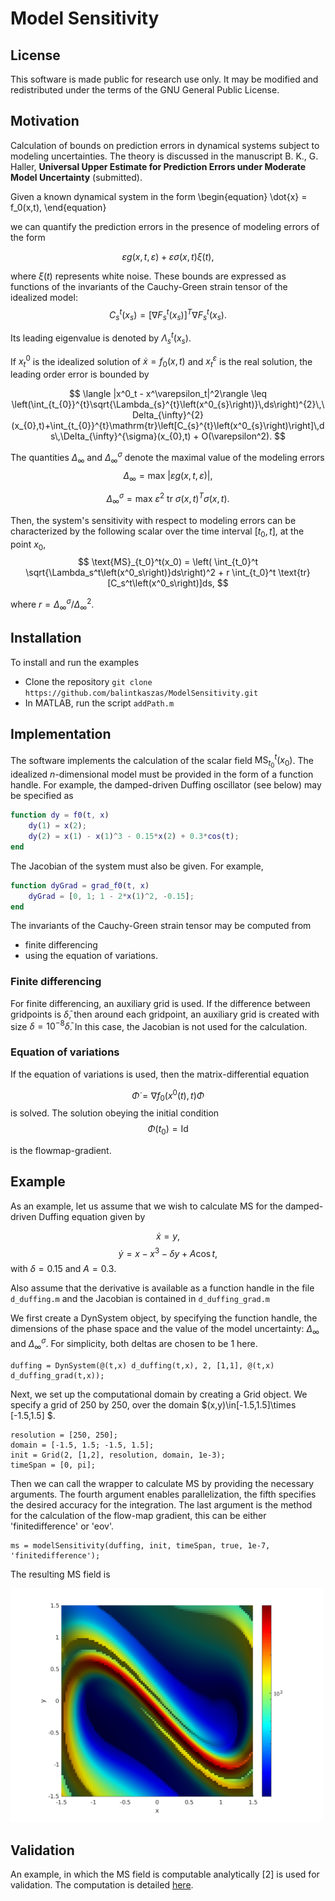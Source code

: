 # Model Sensitivity


## License

This software is made public for research use only. It may be modified and redistributed under the terms of the GNU General Public License.



## Motivation

Calculation of bounds on prediction errors in dynamical systems subject to modeling uncertainties. 
The theory is discussed in the manuscript B. K., G. Haller, __Universal Upper Estimate for Prediction Errors under Moderate Model Uncertainty__ (submitted).

Given a known dynamical system in the form 
\begin{equation}
\dot{x} = f_0(x,t),
\end{equation}

we can quantify the prediction errors in the presence of modeling errors of the form

$$
\varepsilon g(x,t,\varepsilon) + \varepsilon \sigma(x,t) \xi(t),
$$

where $\xi(t)$ represents white noise. These bounds are expressed as functions of the invariants of the Cauchy-Green strain tensor of the idealized model:
$$
C_s^t(x_s) = \left[\nabla F_s^t(x_s)\right]^T\nabla F_s^t(x_s).
$$

Its leading eigenvalue is denoted by $\Lambda_s^t(x_s)$.

If $x^0_t$ is the idealized solution of $\dot{x}=f_0(x,t)$ and $x^\varepsilon_t$ is the real solution, the leading order error is bounded by

$$
\langle |x^0_t - x^\varepsilon_t|^2\rangle \leq  \left(\int_{t_{0}}^{t}\sqrt{\Lambda_{s}^{t}\left(x^0_{s}\right)}\,ds\right)^{2}\,\Delta_{\infty}^{2}(x_{0},t)+\int_{t_{0}}^{t}\mathrm{tr}\left[C_{s}^{t}\left(x^0_{s}\right)\right]\,ds\,\Delta_{\infty}^{\sigma}(x_{0},t) + O(\varepsilon^2).
$$

The quantities $\Delta_{\infty}$ and $\Delta_{\infty}^{\sigma}$ denote the maximal value of the modeling errors 
$$
\Delta_{\infty} = \text{max } |\varepsilon g(x,t,\varepsilon)|,
$$

$$
\Delta_{\infty}^\sigma = \text{max } \varepsilon^2 \text{ tr } \sigma(x,t)^T\sigma(x,t).
$$

Then, the system's sensitivity with respect to modeling errors can be characterized by the following scalar over the time interval $[t_0,t]$, at the point $x_0$, 
$$
\text{MS}_{t_0}^t(x_0) = \left( \int_{t_0}^t \sqrt{\Lambda_s^t\left(x^0_s\right)}ds\right)^2 + r \int_{t_0}^t \text{tr}[C_s^t\left(x^0_s\right)]ds,
$$

where $r = \Delta_{\infty}^\sigma / \Delta_{\infty}^2$.

## Installation

To install and run the examples
 
- Clone the repository `git clone https://github.com/balintkaszas/ModelSensitivity.git`
- In MATLAB, run the script `addPath.m`

## Implementation 

The software implements the calculation of the scalar field $\text{MS}_{t_0}^t(x_0)$. 
The idealized $n$-dimensional model must be provided in the form of a function handle. For example, the damped-driven Duffing oscillator (see below) may be specified as
```MATLAB
function dy = f0(t, x)
    dy(1) = x(2);
    dy(2) = x(1) - x(1)^3 - 0.15*x(2) + 0.3*cos(t);
end
```

The Jacobian of the system must also be given. For example, 
```MATLAB
function dyGrad = grad_f0(t, x)
    dyGrad = [0, 1; 1 - 2*x(1)^2, -0.15];
end
```
The invariants of the Cauchy-Green strain tensor may be computed from 

- finite differencing 
- using the equation of variations.

### Finite differencing 

For finite differencing, an auxiliary grid is used. If the difference between gridpoints is $\bar{\delta}$, then around each gridpoint, an auxiliary grid is created with size $\delta = 10^{-8}\bar{\delta}$. 
In this case, the Jacobian is not used for the calculation.

### Equation of variations

If the equation of variations is used, then the matrix-differential equation 

$$
\dot{\Phi} = \nabla f_0\left(x^0(t),t\right) \Phi
$$
is solved. The solution obeying the initial condition
$$
\Phi(t_0) = \text{Id}
$$

is the flowmap-gradient. 


## Example

As an example, let us assume that we wish to calculate MS for the damped-driven Duffing equation given by

$$
\dot{x}=y,
$$
$$
\dot{y} = x-x^3 -\delta y + A \cos t,
$$
with $\delta = 0.15$ and $A=0.3$. 

Also assume that the derivative is available as a function handle in the file `d_duffing.m` and the Jacobian is contained in `d_duffing_grad.m`

We first create a DynSystem object, by specifying the function handle, the dimensions of the phase space and the value of the model uncertainty: $\Delta_\infty$ and $\Delta_\infty^\sigma$. For simplicity, both deltas are chosen to be 1 here.

```
duffing = DynSystem(@(t,x) d_duffing(t,x), 2, [1,1], @(t,x) d_duffing_grad(t,x));
```

Next, we set up the computational domain by creating a Grid object. We specify a grid of 250 by 250, over the domain $(x,y)\in[-1.5,1.5]\times [-1.5,1.5] $.

```
resolution = [250, 250]; 
domain = [-1.5, 1.5; -1.5, 1.5];
init = Grid(2, [1,2], resolution, domain, 1e-3);
timeSpan = [0, pi];
```

Then we can call the wrapper to calculate MS by providing the necessary arguments. The fourth argument enables parallelization, the fifth specifies the desired accuracy for the integration. The last argument is the method for the calculation of the flow-map gradient, this can be either 'finitedifference' or 'eov'. 

```
ms = modelSensitivity(duffing, init, timeSpan, true, 1e-7, 'finitedifference');
```

The resulting MS field is 

<img src="test/duffing_ms.png" alt="" width="500"/>


## Validation 

An example, in which the MS field is computable analytically [2] is used for validation. The computation is detailed [here](test/validation.ipynb).

